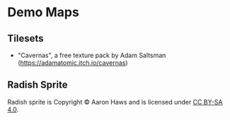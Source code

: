 # Demo Maps

## Tilesets

- "Cavernas", a free texture pack by Adam Saltsman (https://adamatomic.itch.io/cavernas)

## Radish Sprite

Radish sprite is Copyright © Aaron Haws and is licensed under [CC BY-SA 4.0](https://creativecommons.org/licenses/by-sa/4.0/).
